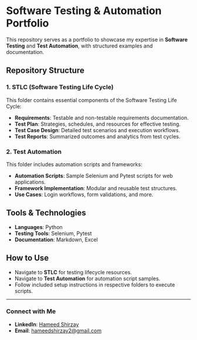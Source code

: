 # Software Testing & Automation Portfolio

This repository serves as a portfolio to showcase my expertise in **Software Testing** and **Test Automation**, with structured examples and documentation. 

## Repository Structure

### 1. **STLC (Software Testing Life Cycle)**  
This folder contains essential components of the Software Testing Life Cycle:  
- **Requirements**: Testable and non-testable requirements documentation.  
- **Test Plan**: Strategies, schedules, and resources for effective testing.  
- **Test Case Design**: Detailed test scenarios and execution workflows.  
- **Test Reports**: Summarized outcomes and analytics from test cycles.

### 2. **Test Automation**  
This folder includes automation scripts and frameworks:  
- **Automation Scripts**: Sample Selenium and Pytest scripts for web applications.  
- **Framework Implementation**: Modular and reusable test structures.  
- **Use Cases**: Login workflows, form validations, and more.

## Tools & Technologies
- **Languages**: Python  
- **Testing Tools**: Selenium, Pytest  
- **Documentation**: Markdown, Excel  

## How to Use  
- Navigate to **STLC** for testing lifecycle resources.  
- Navigate to **Test Automation** for automation script samples.  
- Follow included setup instructions in respective folders to execute scripts.

---

### Connect with Me  
- **LinkedIn**: [Hameed Shirzay](https://linkedin.com/in/hameedshirzay)  
- **Email**: hameedshirzay2@gmail.com  
